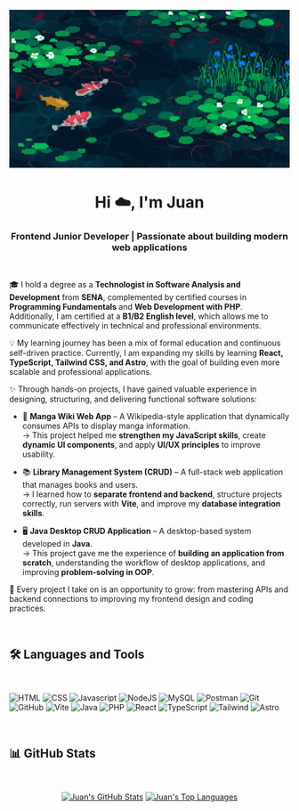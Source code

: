 <a href="#"><img width="auto" height="auto" src="./R.gif"/></a>

<h1 align="center">Hi ☁️, I'm Juan</h1>
<h3 align="center">Frontend Junior Developer | Passionate about building modern web applications</h3>
<br>

🎓 I hold a degree as a **Technologist in Software Analysis and Development** from **SENA**, complemented by certified courses in **Programming Fundamentals** and **Web Development with PHP**.  
Additionally, I am certified at a **B1/B2 English level**, which allows me to communicate effectively in technical and professional environments.  

💡 My learning journey has been a mix of formal education and continuous self-driven practice. Currently, I am expanding my skills by learning **React, TypeScript, Tailwind CSS, and Astro**, with the goal of building even more scalable and professional applications.  

✨ Through hands-on projects, I have gained valuable experience in designing, structuring, and delivering functional software solutions:  

- 📖 **Manga Wiki Web App** – A Wikipedia-style application that dynamically consumes APIs to display manga information.  
  → This project helped me **strengthen my JavaScript skills**, create **dynamic UI components**, and apply **UI/UX principles** to improve usability.  

- 📚 **Library Management System (CRUD)** – A full-stack web application that manages books and users.  
  → I learned how to **separate frontend and backend**, structure projects correctly, run servers with **Vite**, and improve my **database integration skills**.  

- 🖥️ **Java Desktop CRUD Application** – A desktop-based system developed in **Java**.  
  → This project gave me the experience of **building an application from scratch**, understanding the workflow of desktop applications, and improving **problem-solving in OOP**.  

🌱 Every project I take on is an opportunity to grow: from mastering APIs and backend connections to improving my frontend design and coding practices.  

<br>

## 🛠️ Languages and Tools
<br/>
<p align="left"> 
<img src="https://www.vectorlogo.zone/logos/w3_html5/w3_html5-icon.svg" alt="HTML" width="40" height="40"/>
<img src="https://www.vectorlogo.zone/logos/w3_css/w3_css-icon.svg" alt="CSS" width="40" height="40"/>
<img src="https://upload.vectorlogo.zone/logos/javascript/images/239ec8a4-163e-4792-83b6-3f6d96911757.svg" alt="Javascript" width="40" height="40"/>
<img src="https://www.vectorlogo.zone/logos/nodejs/nodejs-icon.svg" alt="NodeJS" width="40" height="40"/>
<img src="https://www.vectorlogo.zone/logos/mysql/mysql-icon.svg" alt="MySQL" width="40" height="40"/>
<img src="https://cdn.worldvectorlogo.com/logos/postman.svg" alt="Postman" width="40" height="40"/>
<img src="https://www.vectorlogo.zone/logos/git-scm/git-scm-icon.svg" alt="Git" width="40" height="40"/> 
<img src="https://upload.vectorlogo.zone/logos/github/github-icon.svg" alt="GitHub" width="40" height="40"/>
<img src="https://raw.githubusercontent.com/vitejs/vite/main/docs/public/logo.svg" alt="Vite" width="40" height="40"/>
<img src="https://www.vectorlogo.zone/logos/java/java-icon.svg" alt="Java" width="40" height="40"/>
<img src="https://www.vectorlogo.zone/logos/php/php-icon.svg" alt="PHP" width="40" height="40"/>
<img src="https://www.vectorlogo.zone/logos/reactjs/reactjs-icon.svg" alt="React" width="40" height="40"/>
<img src="https://www.vectorlogo.zone/logos/typescriptlang/typescriptlang-icon.svg" alt="TypeScript" width="40" height="40"/>
<img src="https://www.vectorlogo.zone/logos/tailwindcss/tailwindcss-icon.svg" alt="Tailwind" width="40" height="40"/>
<img src="https://svgl.app/library/astro_dark.svg" alt="Astro" width="40" height="40"/>
</p>

<br>

## 📊 GitHub Stats
<br/>
<p align="center">
  <a href="#"><img alt="Juan's GitHub Stats" src="https://github-readme-stats.vercel.app/api?username=TU_USUARIO&show_icons=true&count_private=true&theme=dark&hide_border=true&bg_color=0D1117" /></a>
  <a href="#"><img alt="Juan's Top Languages" src="https://github-readme-stats.vercel.app/api/top-langs/?username=TU_USUARIO&langs_count=8&count_private=true&layout=compact&theme=dark&hide_border=true&bg_color=0D1117" /></a>
</p>
